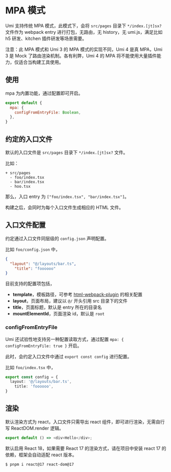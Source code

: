 # MPA 模式

Umi 支持传统 MPA 模式，此模式下，会将 `src/pages` 目录下 `*/index.[jt]sx?` 文件作为 webpack entry 进行打包，无路由，无 history，无 umi.js，满足比如 h5 研发、kitchen 插件研发等场景需要。

注意：此 MPA 模式和 Umi 3 的 MPA 模式的实现不同，Umi 4 是真 MPA，Umi 3 是 Mock 了路由渲染机制。各有利弊，Umi 4 的 MPA 将不能使用大量插件能力，仅适合当构建工具使用。

## 使用

mpa 为内置功能，通过配置即可开启。

```js
export default {
  mpa: {
    configFromEntryFile: Boolean,
  },
}
```

## 约定的入口文件

默认的入口文件是 `src/pages` 目录下 `*/index.[jt]sx?` 文件。

比如：

```
+ src/pages
  - foo/index.tsx
  - bar/index.tsx
  - hoo.tsx
```

那么，入口 entry 为 `["foo/index.tsx", "bar/index.tsx"]`。

构建之后，会同时为每个入口文件生成相应的 HTML 文件。

## 入口文件配置

约定通过入口文件同层级的 `config.json` 声明配置。

比如 `foo/config.json` 中，

```json
{
  "layout": "@/layouts/bar.ts",
	"title": "foooooo"
}
```

目前支持的配置项包括，

* **template**，模板路径，可参考 [html-webpack-plugin](https://github.com/jantimon/html-webpack-plugin) 的相关配置
* **layout**，页面布局，建议以 `@/` 开头引用 src 目录下的文件
* **title**，页面标题，默认是 entry 所在的目录名
* **mountElementId**，页面渲染 id，默认是 `root`

### configFromEntryFile

Umi 还试验性地支持另一种配置读取方式，通过配置 `mpa: { configFromEntryFile: true }` 开启。

此时，会约定入口文件中通过 `export const config` 进行配置。

比如 `foo/index.tsx` 中，

```ts
export const config = {
  layout: '@/layouts/bar.ts',
	title: 'foooooo',
}
```

## 渲染

默认渲染方式为 react，入口文件只需导出 react 组件，即可进行渲染，无需自行写 ReactDOM.render 逻辑。

```js
export default () => <div>Hello</div>;
```

默认启用 React 18，如果需要 React 17 的渲染方式，请在项目中安装 react 17 的依赖，框架会自动适配 react 版本。

```bash
$ pnpm i react@17 react-dom@17
```

